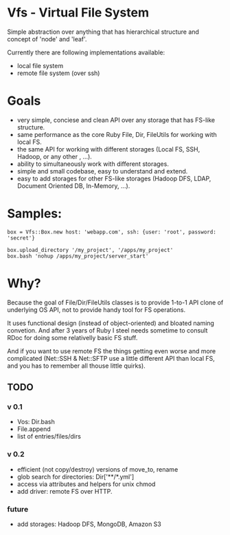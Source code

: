 # Vfs - Virtual File System

Simple abstraction over anything that has hierarchical structure and concept of 'node' and 'leaf'.

Currently there are following implementations available:

- local file system
- remote file system (over ssh)

# Goals

- very simple, conciese and clean API over any storage that has FS-like structure.
- same performance as the core Ruby File, Dir, FileUtils for working with local FS.
- the same API for working with different storages (Local FS, SSH, Hadoop, or any other , ...).
- ability to simultaneously work with different storages.
- simple and small codebase, easy to understand and extend.
- easy to add storages for other FS-like storages (Hadoop DFS, LDAP, Document Oriented DB, In-Memory, ...).

# Samples:

    box = Vfs::Box.new host: 'webapp.com', ssh: {user: 'root', password: 'secret'}

    box.upload_directory '/my_project', '/apps/my_project'
    box.bash 'nohup /apps/my_project/server_start'

# Why?

Because the goal of File/Dir/FileUtils classes is to provide 1-to-1 API clone of underlying OS API, 
not to provide handy tool for FS operations. 

It uses functional design (instead of object-oriented) and bloated naming convetion. 
And after 3 years of Ruby I steel needs sometime to consult RDoc for doing some relativelly basic FS stuff.

And if you want to use remote FS the things getting even worse and more complicated (Net::SSH & Net::SFTP use a little
different API than local FS, and you has to remember all thouse little quirks).
  
## TODO

### v 0.1


- Vos: Dir.bash
- File.append
- list of entries/files/dirs

### v 0.2

- efficient (not copy/destroy) versions of move_to, rename
- glob search for directories: Dir['**/*.yml']
- access via attributes and helpers for unix chmod
- add driver: remote FS over HTTP.

### future

- add storages: Hadoop DFS, MongoDB, Amazon S3

[rush]: http://github.com/adamwiggins/rush